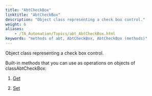 ```yaml
--- 
title: "AbtCheckBox"
linktitle: "AbtCheckBox"
description: "Object class representing a check box control."
weight: 6
aliases: 
    - /TA_Automation/Topics/abt_AbtCheckBox.html
keywords: "methods of abt, AbtCheckBox, AbtCheckBox (methods)"
---
```


Object class representing a check box control.

Built-in methods that you can use as operations on objects of classAbtCheckBox:

1.  [Get](/automation-guide/action-based-testing-language/testarchitect-automation-classes/automation-classes/abtcheckbox/get)  

2.  [Set](/automation-guide/action-based-testing-language/testarchitect-automation-classes/automation-classes/abtcheckbox/set)  





